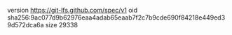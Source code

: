version https://git-lfs.github.com/spec/v1
oid sha256:9ac077d9b62976eaa4adab65eaab7f2c7b9cde690f84218e449ed39d572dca6a
size 29338
